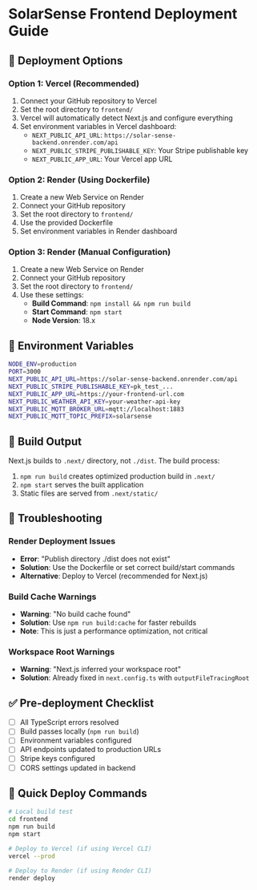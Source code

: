 # SolarSense Frontend Deployment Guide

## 🚀 Deployment Options

### Option 1: Vercel (Recommended)
1. Connect your GitHub repository to Vercel
2. Set the root directory to `frontend/`
3. Vercel will automatically detect Next.js and configure everything
4. Set environment variables in Vercel dashboard:
   - `NEXT_PUBLIC_API_URL`: `https://solar-sense-backend.onrender.com/api`
   - `NEXT_PUBLIC_STRIPE_PUBLISHABLE_KEY`: Your Stripe publishable key
   - `NEXT_PUBLIC_APP_URL`: Your Vercel app URL

### Option 2: Render (Using Dockerfile)
1. Create a new Web Service on Render
2. Connect your GitHub repository
3. Set the root directory to `frontend/`
4. Use the provided Dockerfile
5. Set environment variables in Render dashboard

### Option 3: Render (Manual Configuration)
1. Create a new Web Service on Render
2. Connect your GitHub repository
3. Set the root directory to `frontend/`
4. Use these settings:
   - **Build Command**: `npm install && npm run build`
   - **Start Command**: `npm start`
   - **Node Version**: 18.x

## 🔧 Environment Variables

```bash
NODE_ENV=production
PORT=3000
NEXT_PUBLIC_API_URL=https://solar-sense-backend.onrender.com/api
NEXT_PUBLIC_STRIPE_PUBLISHABLE_KEY=pk_test_...
NEXT_PUBLIC_APP_URL=https://your-frontend-url.com
NEXT_PUBLIC_WEATHER_API_KEY=your-weather-api-key
NEXT_PUBLIC_MQTT_BROKER_URL=mqtt://localhost:1883
NEXT_PUBLIC_MQTT_TOPIC_PREFIX=solarsense
```

## 📁 Build Output

Next.js builds to `.next/` directory, not `./dist`. The build process:
1. `npm run build` creates optimized production build in `.next/`
2. `npm start` serves the built application
3. Static files are served from `.next/static/`

## 🐛 Troubleshooting

### Render Deployment Issues
- **Error**: "Publish directory ./dist does not exist"
- **Solution**: Use the Dockerfile or set correct build/start commands
- **Alternative**: Deploy to Vercel (recommended for Next.js)

### Build Cache Warnings
- **Warning**: "No build cache found"
- **Solution**: Use `npm run build:cache` for faster rebuilds
- **Note**: This is just a performance optimization, not critical

### Workspace Root Warnings
- **Warning**: "Next.js inferred your workspace root"
- **Solution**: Already fixed in `next.config.ts` with `outputFileTracingRoot`

## ✅ Pre-deployment Checklist

- [ ] All TypeScript errors resolved
- [ ] Build passes locally (`npm run build`)
- [ ] Environment variables configured
- [ ] API endpoints updated to production URLs
- [ ] Stripe keys configured
- [ ] CORS settings updated in backend

## 🎯 Quick Deploy Commands

```bash
# Local build test
cd frontend
npm run build
npm start

# Deploy to Vercel (if using Vercel CLI)
vercel --prod

# Deploy to Render (if using Render CLI)
render deploy
```
